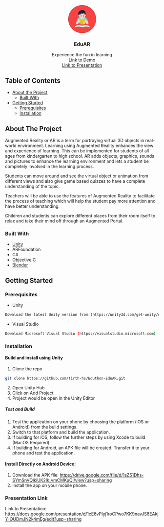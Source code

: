 <!-- PROJECT LOGO -->
<br />
<p align="center">
    <img src="images/logo.png" alt="Logo" width="91" height="91">

  <h3 align="center">EduAR</h3>

  <p align="center">
    Experience the fun in learning
    <br />
    <a href="https://www.youtube.com/watch?v=q8uJUzBZhGY&feature=youtu.be">Link to Demo</a><br />
    <a href="https://docs.google.com/presentation/d/1cE6vPIyj1roCPwo7KK9navJS8EAkjY-QUDmJN2k4mEg/edit?usp=sharing">Link to Presentation</a>
  </p>
</p>



<!-- TABLE OF CONTENTS -->
## Table of Contents

* [About the Project](#about-the-project)
  * [Built With](#built-with)
* [Getting Started](#getting-started)
  * [Prerequisites](#prerequisites)
  * [Installation](#installation)


<!-- ABOUT THE PROJECT -->
## About The Project

Augmented Reality or AR  is a term for portraying virtual 3D objects in  real-world environment. Learning using Augmented Reality enhances the view and experience of learning. This can be implemented for students of all ages from kindergarten to high school. AR adds objects, graphics, sounds and pictures to enhance the learning environment and lets a student be completely involved in the learning process.

Students can move around and see the virtual object or animation from different views and also give game based quizzes to have a complete understanding of the topic.

Teachers will be able to use the features of Augmented Reality to facilitate the process of teaching which will help the student pay more attention and have better understanding.

Children and students can explore different places from their room itself to relax and take their mind off through an Augmented Portal.


### Built With

* [Unity](https://unity.com)
* ARFoundation
* C#
* Objective C
* [Blender](https://www.blender.org)

<!-- GETTING STARTED -->
## Getting Started

### Prerequisites

* Unity
```sh
Download the latest Unity version from (https://unity3d.com/get-unity/download)
```
* Visual Studio
```sh
Download Microsoft Visual Studio (https://visualstudio.microsoft.com)
```

### Installation

#### Build and install using Unity 
1. Clone the repo
```sh
git clone https://github.com/tirth-hs/Eduthon-EduAR.git
```
2. Open Unity Hub
3. Click on Add Project
4. Project would be open in the Unity Editor

##### Test and Build

1. Test the application on your phone by choosing the platform (iOS or Android) from the build settings.
2. Switch to that platform and build the application.
3. If building for iOS, follow the further steps by using Xcode to build (MacOS Required)
4. If building for Android, an APK file will be created. Transfer it to your phone and test the application.

#### Install Directly on Android Device:

1. Download the APK file: https://drive.google.com/file/d/1sZ51Dhs-SYmSnVQlkiUK2Ik_vmCMKuQi/view?usp=sharing
2. Install the app on your mobile phone.

### Presentation Link
Link to Presentation: https://docs.google.com/presentation/d/1cE6vPIyj1roCPwo7KK9navJS8EAkjY-QUDmJN2k4mEg/edit?usp=sharing

